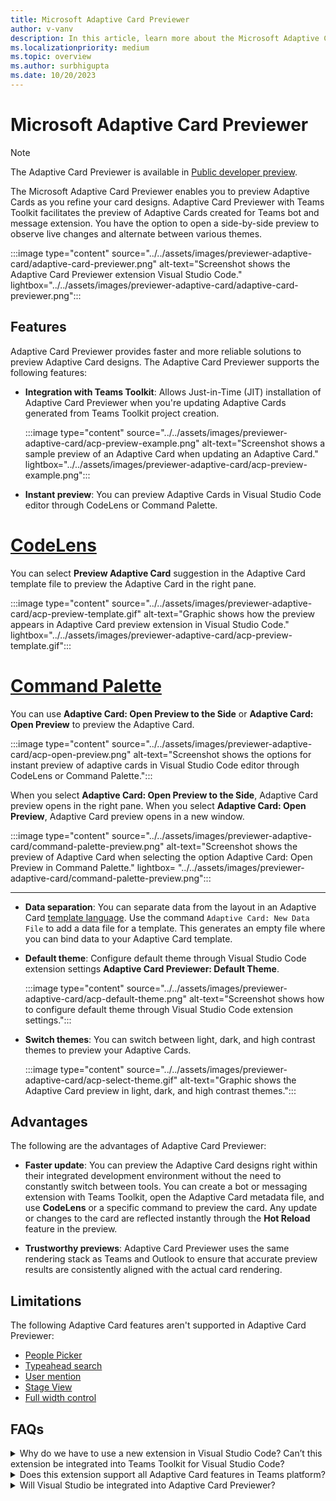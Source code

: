 ```yaml
---
title: Microsoft Adaptive Card Previewer
author: v-vanv
description: In this article, learn more about the Microsoft Adaptive Card previewer, features, advantages, and k=limitations of the Adaptive Card Previewer.
ms.localizationpriority: medium
ms.topic: overview
ms.author: surbhigupta
ms.date: 10/20/2023
---
```


# Microsoft Adaptive Card Previewer

> [!NOTE]
> The Adaptive Card Previewer  is available in [Public developer preview](../../resources/dev-preview/developer-preview-intro.md).

The Microsoft Adaptive Card Previewer enables you to preview Adaptive Cards as you refine your card designs. Adaptive Card Previewer with Teams Toolkit facilitates the preview of Adaptive Cards created for Teams bot and message extension. You have the option to open a side-by-side preview to observe live changes and alternate between various themes.

:::image type="content" source="../../assets/images/previewer-adaptive-card/adaptive-card-previewer.png" alt-text="Screenshot shows the Adaptive Card Previewer extension Visual Studio Code." lightbox="../../assets/images/previewer-adaptive-card/adaptive-card-previewer.png":::

## Features

Adaptive Card Previewer provides faster and more reliable solutions to preview Adaptive Card designs. The Adaptive Card Previewer supports the following features:

* **Integration with Teams Toolkit**: Allows Just-in-Time (JIT) installation of Adaptive Card Previewer when you're updating Adaptive Cards generated from Teams Toolkit project creation.

  :::image type="content" source="../../assets/images/previewer-adaptive-card/acp-preview-example.png" alt-text="Screenshot shows a sample preview of an Adaptive Card when updating an Adaptive Card." lightbox="../../assets/images/previewer-adaptive-card/acp-preview-example.png":::

* **Instant preview**: You can preview Adaptive Cards in Visual Studio Code editor through CodeLens or Command Palette.

# [CodeLens](#tab/codelens)

   You can select **Preview Adaptive Card** suggestion in the Adaptive Card template file to preview the Adaptive Card in the right pane.

   :::image type="content" source="../../assets/images/previewer-adaptive-card/acp-preview-template.gif" alt-text="Graphic shows how the preview appears in Adaptive Card preview extension in Visual Studio Code." lightbox="../../assets/images/previewer-adaptive-card/acp-preview-template.gif":::

# [Command Palette](#tab/command-palette)

   You can use **Adaptive Card: Open Preview to the Side** or **Adaptive Card: Open Preview** to preview the Adaptive Card.

   :::image type="content" source="../../assets/images/previewer-adaptive-card/acp-open-preview.png" alt-text="Screenshot shows the options for instant preview of adaptive cards in Visual Studio Code editor through CodeLens or Command Palette.":::

   When you select **Adaptive Card: Open Preview to the Side**, Adaptive Card preview opens in the right pane.
   When you select **Adaptive Card: Open Preview**, Adaptive Card preview opens in a new window.

   :::image type="content" source="../../assets/images/previewer-adaptive-card/command-palette-preview.png" alt-text="Screenshot shows the preview of Adaptive Card when selecting the option Adaptive Card: Open Preview in Command Palette." lightbox= "../../assets/images/previewer-adaptive-card/command-palette-preview.png":::

   ---

* **Data separation**: You can separate data from the layout in an Adaptive Card [template language](/adaptive-cards/templating/). Use the command `Adaptive Card: New Data File` to add a data file for a template. This generates an empty file where you can bind data to your Adaptive Card template.

* **Default theme**: Configure default theme through Visual Studio Code extension settings **Adaptive Card Previewer: Default Theme**.

  :::image type="content" source="../../assets/images/previewer-adaptive-card/acp-default-theme.png" alt-text="Screenshot shows how to configure default theme through Visual Studio Code extension settings.":::

* **Switch themes**: You can switch between light, dark, and high contrast themes to preview your Adaptive Cards.

  :::image type="content" source="../../assets/images/previewer-adaptive-card/acp-select-theme.gif" alt-text="Graphic shows the Adaptive Card preview in light, dark, and high contrast themes.":::

## Advantages

The following are the advantages of Adaptive Card Previewer:

* **Faster update**: You can preview the Adaptive Card designs right within their integrated development environment without the need to constantly switch between tools. You can create a bot or messaging extension with Teams Toolkit, open the Adaptive Card metadata file, and use **CodeLens** or a specific command to preview the card. Any update or changes to the card are reflected instantly through the **Hot Reload** feature in the preview.

* **Trustworthy previews**: Adaptive Card Previewer uses the same rendering stack as Teams and Outlook to ensure that accurate preview results are consistently aligned with the actual card rendering.

## Limitations

The following Adaptive Card features aren't supported in Adaptive Card Previewer:

* [People Picker](../../task-modules-and-cards/cards/people-picker.md)
* [Typeahead search](../../task-modules-and-cards/cards/dynamic-search.md)
* [User mention](../../task-modules-and-cards/cards/cards-format.md#microsoft-azure-active-directory-azure-ad-object-id-and-upn-in-user-mention)
* [Stage View](../../task-modules-and-cards/cards/cards-format.md#stage-view-for-images-in-adaptive-cards)
* [Full width control](../../task-modules-and-cards/cards/cards-format.md#full-width-adaptive-card)

## FAQs

<details>
<summary>Why do we have to use a new extension in Visual Studio Code? Can’t this extension be integrated into Teams Toolkit for Visual Studio Code?</summary>

It’s a standalone extension because we're using a closed-source package to render the Adaptive Cards to ensure that we maintain consistent rendering logic with the Teams platform. Teams Toolkit is an open-source project and don't include dependencies on packages that third party developers don't have access to.

<br>
&nbsp;
</details>
<details>
<summary>Does this extension support all Adaptive Card features in Teams platform?</summary>

No. Unfortunately, there are several [limitations](adaptive-card-previewer.md#limitations) that Adaptive Card Previewer extension can't support.
<br>
&nbsp;
</details>
<details>
<summary>Will Visual Studio be integrated into Adaptive Card Previewer?</summary>

No, Adaptive Card Previewer is now exclusively supported in Visual Studio Code.
<br>
&nbsp;
</details>
